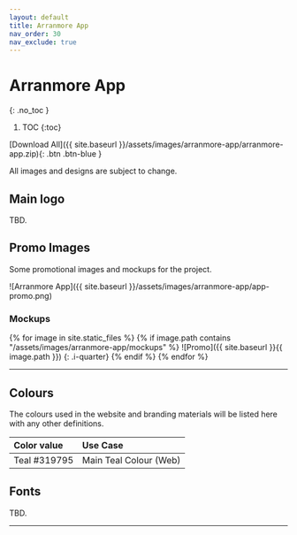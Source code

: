 ```yaml
---
layout: default
title: Arranmore App
nav_order: 30
nav_exclude: true
---
```


# Arranmore App
{: .no_toc }

1. TOC
{:toc}

[Download All]({{ site.baseurl }}/assets/images/arranmore-app/arranmore-app.zip){: .btn .btn-blue }

All images and designs are subject to change.

## Main logo

TBD.


## Promo Images

Some promotional images and mockups for the project.

![Arranmore App]({{ site.baseurl }}/assets/images/arranmore-app/app-promo.png)

### Mockups

{% for image in site.static_files %}
{% if image.path contains "/assets/images/arranmore-app/mockups" %}
![Promo]({{ site.baseurl }}{{ image.path }}) {: .i-quarter}
{% endif %}
{% endfor %}

---

## Colours

The colours used in the website and branding materials will be listed here with any other definitions.

| Color value    | Use Case  | 
|:---------------|:---------------------|
| <span class="d-inline-block p-2 mr-1 v-align-middle" style="background-color:#319795" ></span> Teal #319795 | Main Teal Colour (Web) |

## Fonts

TBD. 

---
<!-- 
## Images

### Promotional

{% for image in site.static_files %}
{% if image.path contains "/assets/images/the-only-plaice/promo/" %}
![Promo]({{ site.baseurl }}{{ image.path }})
{% endif %}
{% endfor %} -->